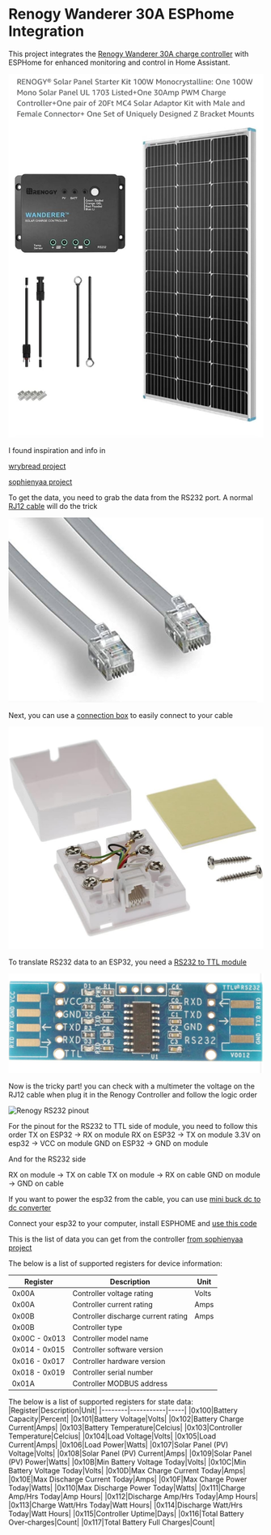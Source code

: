 # Renogy Wanderer 30A ESPhome Integration

This project integrates the [Renogy Wanderer 30A charge controller](https://amzn.to/49AiwHF) with ESPHome for enhanced monitoring and control in Home Assistant.

![Renogy Wanderer 30A](image/IMG_6312.jpeg)

I found inspiration and info in

[wrybread project](https://github.com/wrybread/ESP32ArduinoRenogy)

[sophienyaa project](https://github.com/sophienyaa/NodeRenogy)

To get the data, you need to grab the data from the RS232 port. A normal [RJ12 cable](https://amzn.to/3OSy67P) will do the trick

![RJ12](image/IMG_6315.jpeg)

Next, you can use a [connection box](https://amzn.to/41t3C3V) to easily connect to your cable

![Connection box](image/IMG_6316.jpeg)

To translate RS232 data to an ESP32, you need a [RS232 to TTL module](https://amzn.to/4gavRcb)

![RS232 to TTL module](image/IMG_6317.jpeg)

Now is the tricky part! you can check with a multimeter the voltage on the RJ12 cable when plug it in the Renogy Controller and follow the logic order

![Renogy RS232 pinout](image/IMG_6318.jpeg)

For the pinout for the RS232 to TTL side of module, you need to follow this order
  TX on ESP32    ->  RX on module
  RX on ESP32    ->  TX on module
  3.3V on esp32  ->  VCC on module
  GND on ESP32   ->  GND on module

  And for the RS232 side

  RX on module   ->  TX on cable
  TX on module   ->  RX on cable
  GND on module  ->  GND on cable

If you want to power the esp32 from the cable, you can use [mini buck dc to dc converter](https://amzn.to/4ityJCo)

Connect your esp32 to your computer, install ESPHOME and [use this code](https://github.com/mlevac21/Renogy-Wanderer-30a-Esphome/blob/main/code)

This is the list of data you can get from the controller [from sophienyaa project](https://github.com/sophienyaa/NodeRenogy)

The below is a list of supported registers for device information:

|Register|Description|Unit|
|--------|-----------|-----|
|0x00A|Controller voltage rating|Volts|
|0x00A|Controller current rating|Amps|
|0x00B|Controller discharge current rating|Amps|
|0x00B|Controller type||
|0x00C - 0x013|Controller model name||
|0x014 - 0x015|Controller software version||
|0x016 - 0x017|Controller hardware version||
|0x018 - 0x019|Controller serial number||
|0x01A|Controller MODBUS address||

The below is a list of supported registers for state data:
|Register|Description|Unit|
|--------|-----------|-----|
|0x100|Battery Capacity|Percent|
|0x101|Battery Voltage|Volts|
|0x102|Battery Charge Current|Amps|
|0x103|Battery Temperature|Celcius|
|0x103|Controller Temperature|Celcius|
|0x104|Load Voltage|Volts|
|0x105|Load Current|Amps|
|0x106|Load Power|Watts|
|0x107|Solar Panel (PV) Voltage|Volts|
|0x108|Solar Panel (PV) Current|Amps|
|0x109|Solar Panel (PV) Power|Watts|
|0x10B|Min Battery Voltage Today|Volts|
|0x10C|Min Battery Voltage Today|Volts|
|0x10D|Max Charge Current Today|Amps|
|0x10E|Max Discharge Current Today|Amps|
|0x10F|Max Charge Power Today|Watts|
|0x110|Max Discharge Power Today|Watts|
|0x111|Charge Amp/Hrs Today|Amp Hours|
|0x112|Discharge Amp/Hrs Today|Amp Hours|
|0x113|Charge Watt/Hrs Today|Watt Hours|
|0x114|Discharge Watt/Hrs Today|Watt Hours|
|0x115|Controller Uptime|Days|
|0x116|Total Battery Over-charges|Count|
|0x117|Total Battery Full Charges|Count|
